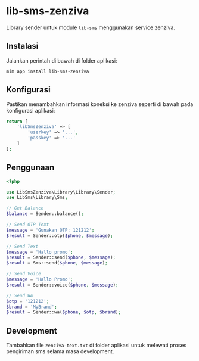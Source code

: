 # lib-sms-zenziva

Library sender untuk module `lib-sms` menggunakan service zenziva.

## Instalasi

Jalankan perintah di bawah di folder aplikasi:

```
mim app install lib-sms-zenziva
```

## Konfigurasi

Pastikan menambahkan informasi koneksi ke zenziva seperti di bawah pada konfigurasi aplikasi:

```php
return [
    'libSmsZenziva' => [
        'userkey' => '...',
        'passkey' => '...'
    ]
];
```

## Penggunaan

```php
<?php

use LibSmsZenziva\Library\Library\Sender;
use LibSms\Library\Sms;

// Get Balance
$balance = Sender::balance();

// Send OTP Text
$message = 'Gunakan OTP: 121212';
$result = Sender::otp($phone, $message);

// Send Text
$message = 'Hallo promo';
$result = Sender::send($phone, $message);
$result = Sms::send($phone, $message);

// Send Voice
$message = 'Hallo Promo';
$result = Sender::voice($phone, $message);

// Send WA
$otp = '121212';
$brand = 'MyBrand';
$result = Sender::wa($phone, $otp, $brand);
```

## Development

Tambahkan file `zenziva-text.txt` di folder aplikasi untuk melewati proses pengiriman
sms selama masa development.
